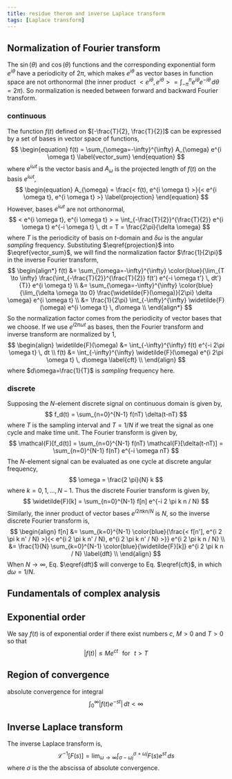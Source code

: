 ```yaml
---
title: residue therom and inverse Laplace transform
tags: [Laplace transform]
---
```


## Normalization of Fourier transform ##

The $\sin(\theta)$ and $\cos(\theta)$ functions and the corresponding exponential form $e^{i \theta}$ have a periodicity of $2\pi$, which makes $e^{i \theta}$ as vector bases in function space are not orthonormal (the inner product $< e^{i \theta}, e^{i \theta} > = \int_{-\pi}^{\pi} e^{i \theta} e^{-i \theta} \, d\theta= 2 \pi$). So normalization is needed between forward and backward Fourier transform.

### continuous ###

The function $f(t)$ defined on $[-\frac{T}{2}, \frac{T}{2}]$ can be expressed by a set of bases in vector space of functions,
$$
\begin{equation}
f(t) = \sum_{\omega=-\infty}^{\infty} A_{\omega} e^{i \omega t} \label{vector_sum}
\end{equation}
$$
where $e^{i \omega t}$ is the vector basis and $A_{\omega}$ is the projected length of $f(t)$ on the basis $e^{i \omega t}$,
$$
\begin{equation}
A_{\omega} = \frac{< f(t), e^{i \omega t} >}{< e^{i \omega t}, e^{i \omega t} >} \label{projection}
\end{equation}
$$
However, bases $e^{i \omega t}$ are not orthonormal,
$$
< e^{i \omega t}, e^{i \omega t} > = \int_{-\frac{T}{2}}^{\frac{T}{2}} e^{i \omega t} e^{-i \omega t} \, dt = T = \frac{2\pi}{\delta \omega}
$$
where $T$ is the periodicity of basis on $t$-domain and $\delta \omega$ is the angular *sampling* frequency. Substituting $\eqref{projection}$ into $\eqref{vector_sum}$, we will find the normalization factor $\frac{1}{2\pi}$ in the inverse Fourier transform,
$$
\begin{align*}
        f(t) &= \sum_{\omega=-\infty}^{\infty} \color{blue}{\lim_{T \to \infty}  \frac{\int_{-\frac{T}{2}}^{\frac{T}{2}} f(t') e^{-i \omega t'} \, dt'}{T}} e^{i \omega t} \\
        &= \sum_{\omega=-\infty}^{\infty} \color{blue}{\lim_{\delta \omega \to 0}  \frac{\widetilde{F}(\omega)}{2\pi} \delta \omega} e^{i \omega t} \\
        &= \frac{1}{2\pi} \int_{-\infty}^{\infty} \widetilde{F}(\omega) e^{i \omega t} \, d\omega \\
\end{align*}
$$
So the normalization factor comes from the periodicity of vector bases that we choose. If we use $e^{i 2 \pi \omega t}$ as bases, then the Fourier transform and inverse transform are normalized by $1$,
$$
\begin{align}
        \widetilde{F}(\omega) &= \int_{-\infty}^{\infty} f(t) e^{-i 2\pi \omega t} \, dt \\
        f(t) &= \int_{-\infty}^{\infty} \widetilde{F}(\omega) e^{i 2\pi \omega t} \, d\omega \label{cft} \\
\end{align}
$$
where $d\omega=\frac{1}{T}$ is *sampling* frequency here.

### discrete ###

Supposing the $N$-element discrete signal on continuous domain is given by,
$$
f_d(t) = \sum_{n=0}^{N-1} f(nT) \delta(t-nT)
$$
where $T$ is the sampling interval and $T = 1/N$ if we treat the signal as one cycle and make time unit. The Fourier transform is given by,
$$
\mathcal{F}[f_d(t)] = \sum_{n=0}^{N-1} f(nT) \mathcal{F}[\delta(t-nT)] = \sum_{n=0}^{N-1} f(nT) e^{-i \omega nT}
$$
The $N$-element signal can be evaluated as one cycle at discrete angular frequency, 
$$
\omega = \frac{2 \pi}{N} k
$$
where $k=0,1,...,N-1$. Thus the discrete Fourier transform is given by,
$$
\widetilde{F}[k] = \sum_{n=0}^{N-1} f[n] e^{-i 2 \pi k n / N}
$$
Similarly, the inner product of vector bases $e^{i 2 \pi k n / N}$ is $N$, so the inverse discrete Fourier transform is,
$$
\begin{align}
f[n] &= \sum_{k=0}^{N-1} \color{blue}{\frac{< f[n'], e^{i 2 \pi k n' / N} >}{< e^{i 2 \pi k n' / N}, e^{i 2 \pi k n' / N} >}} e^{i 2 \pi k n / N} \\
&= \frac{1}{N} \sum_{k=0}^{N-1} \color{blue}{\widetilde{F}[k]} e^{i 2 \pi k n / N} \label{dft} \\
\end{align}
$$
When $N \to \infty$, Eq. $\eqref{dft}$ will converge to Eq. $\eqref{cft}$, in which $d\omega = 1/N$.

## Fundamentals of complex analysis ##


## Exponential order ##

We say $f(t)$ is of exponential order if there exist numbers $c$, $M>0$ and $T>0$ so that
$$
 |f(t)| \le M e^{ct} \,\,\,\, \text{for} \,\,\,\, t > T
$$

## Region of convergence ##

absolute convergence for integral
$$
\int_0^{\infty} |f(t) e^{-st}| \, dt < \infty
$$

## Inverse Laplace transform ##

The inverse Laplace transform is,
$$
\mathcal{L}^{-1}[F(s)] = \lim_{\omega \to \infty} \int_{\sigma-\omega j}^{\sigma+\omega j} F(s) e^{st} \, ds
$$
where $\sigma$ is the the abscissa of absolute convergence.

